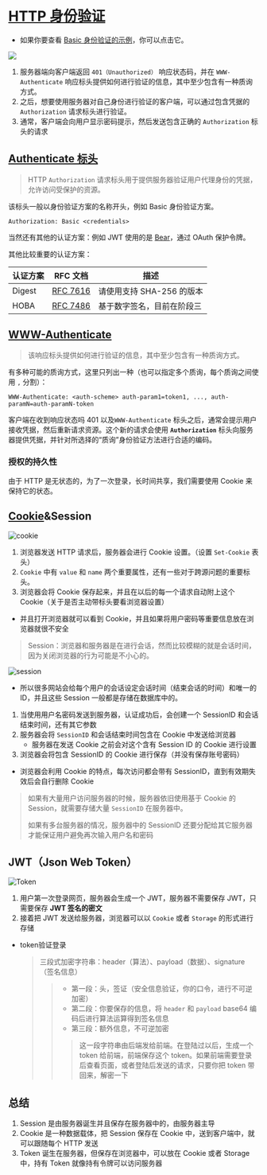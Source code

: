 # [HTTP 身份验证](https://developer.mozilla.org/zh-CN/docs/Web/HTTP/Authentication)

* 如果你要查看 [Basic 身份验证的示例](./example/authorized.ts)，你可以点击它。

![ ](https://developer.mozilla.org/en-US/docs/Web/HTTP/Authentication/http-auth-sequence-diagram.png)

1. 服务器端向客户端返回 `401（Unauthorized）` 响应状态码，并在 `WWW-Authenticate` 响应标头提供如何进行验证的信息，其中至少包含有一种质询方式。
2. 之后，想要使用服务器对自己身份进行验证的客户端，可以通过包含凭据的 `Authorization` 请求标头进行验证。
3. 通常，客户端会向用户显示密码提示，然后发送包含正确的 `Authorization` 标头的请求

## [Authenticate 标头](https://developer.mozilla.org/zh-CN/docs/Web/HTTP/Headers/Authorization)

> HTTP `Authorization` 请求标头用于提供服务器验证用户代理身份的凭据，允许访问受保护的资源。

该标头一般以身份验证方案的名称开头，例如 Basic 身份验证方案。

```http
Authorization: Basic <credentials>
```

当然还有其他的认证方案：例如 JWT 使用的是 [Bear](https://developer.mozilla.org/zh-CN/docs/Web/HTTP/Authentication#bearer)，通过 OAuth 保护令牌。

其他比较重要的认证方案：

| 认证方案 | RFC 文档 | 描述 |
| ------- | ---------| ----|
| Digest  | [RFC 7616](https://datatracker.ietf.org/doc/html/rfc7616) | 请使用支持 SHA-256 的版本 |
| HOBA    | [RFC 7486](https://datatracker.ietf.org/doc/html/rfc7486) | 基于数字签名，目前在阶段三  |

## [WWW-Authenticate](https://developer.mozilla.org/zh-CN/docs/Web/HTTP/Headers/WWW-Authenticate)

>该响应标头提供如何进行验证的信息，其中至少包含有一种质询方式。

有多种可能的质询方式，这里只列出一种（也可以指定多个质询，每个质询之间使用 `,` 分割）：

```http
WWW-Authenticate: <auth-scheme> auth-param1=token1, ..., auth-paramN=auth-paramN-token
```

客户端在收到响应状态吗 401 以及`WWW-Authenticate` 标头之后，通常会提示用户接收凭据，然后重新请求资源。这个新的请求会使用 **`Authorization`** 标头向服务器提供凭据，并针对所选择的“质询”身份验证方法进行合适的编码。

### 授权的持久性

由于 HTTP 是无状态的，为了一次登录，长时间共享，我们需要使用 Cookie 来保持它的状态。

## [Cookie](./origin_and_site.md#cookie)&Session

![cookie](./imgs/cookie.png)

1. 浏览器发送 HTTP 请求后，服务器会进行 Cookie 设置。（设置 `Set-Cookie` 表头）
2. `Cookie` 中有 `value` 和 `name` 两个重要属性，还有一些对于跨源问题的重要标头。
3. 浏览器会将 Cookie 保存起来，并且在以后的每一个请求自动附上这个 Cookie（关于是否主动带标头要看浏览器设置）

* 并且打开浏览器就可以看到 Cookie，并且如果将用户密码等重要信息放在浏览器就很不安全

>Session：浏览器和服务器是在进行会话，然而比较模糊的就是会话时间，因为关闭浏览器的行为可能是不小心的。

![session](./imgs/session.png)

* 所以很多网站会给每个用户的会话设定会话时间（结束会话的时间）和唯一的 ID，并且这些 Session 一般都是存储在数据库中的。

1. 当使用用户名密码发送到服务器，认证成功后，会创建一个 SessionID 和会话结束时间，还有其它参数
2. 服务器会将 `SessionID` 和会话结束时间包含在 Cookie 中发送给浏览器
   * 服务器在发送 Cookie 之前会对这个含有 Session ID 的 Cookie 进行设置
3. 浏览器会将包含 SessionID 的 Cookie 进行保存（并没有保存账号密码）

* 浏览器会利用 Cookie 的特点，每次访问都会带有 SessionID，直到有效期失效后会自行删除 Cookie

>如果有大量用户访问服务器的时候，服务器依旧使用基于 Cookie 的 Session，就需要存储大量 `SessionID` 在服务器中。
>
> 如果有多台服务器的情况，服务器中的 SessionID 还要分配给其它服务器才能保证用户避免再次输入用户名和密码

## JWT（Json Web Token）

![Token](./imgs/token.png)

1. 用户第一次登录网页，服务器会生成一个 JWT，服务器不需要保存 JWT，只需要保存 **JWT 签名的密文**
2. 接着把 JWT 发送给服务器，浏览器可以以 `Cookie` 或者 `Storage` 的形式进行存储

* token验证登录
  >三段式加密字符串：header（算法）、payload（数据）、signature（签名信息）
  >>
  >> * 第一段：头，签证（安全信息验证，你的口令，进行不可逆加密）
  >> * 第二段：你要保存的信息，将 `header` 和 `payload` base64 编码后进行算法运算得到签名信息
  >> * 第三段：额外信息，不可逆加密
  >>
  >>>  这一段字符串由后端发给前端。在登陆过以后，生成一个 token 给前端，前端保存这个 token。如果前端需要登录后查看页面，或者登陆后发送的请求，只要你把 token 带回来，解密一下

## 总结

1. Session 是由服务器诞生并且保存在服务器中的，由服务器主导
2. Cookie 是一种数据载体，把 Session 保存在 Cookie 中，送到客户端中，就可以跟随每个 HTTP 发送
3. Token 诞生在服务器，但保存在浏览器中，可以放在 Cookie 或者 Storage 中，持有 Token 就像持有令牌可以访问服务器
